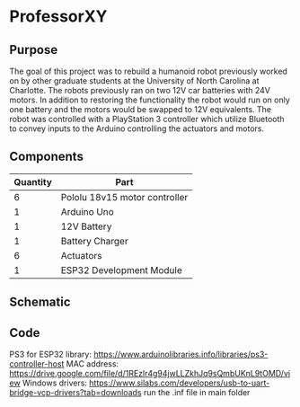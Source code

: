 # ProfessorXY

## Purpose
The goal of this project was to rebuild a humanoid robot previously worked on by other graduate students at the University of North Carolina
at Charlotte. The robots previously ran on two 12V car batteries with 24V motors. In addition to restoring the functionality the robot would 
run on only one battery and the motors would be swapped to 12V equivalents. The robot was controlled with a PlayStation 3 controller which utilize
Bluetooth to convey inputs to the Arduino controlling the actuators and motors.

## Components
| Quantity  | Part |
| ------------- | ------------- |
| 6 | Pololu 18v15 motor controller  |
| 1 | Arduino Uno  |
| 1 | 12V Battery |
| 1 | Battery Charger |
| 6 | Actuators |
| 1 | ESP32 Development Module |

## Schematic

## Code

PS3 for ESP32 library: https://www.arduinolibraries.info/libraries/ps3-controller-host
MAC address: https://drive.google.com/file/d/1REzlr4g94jwLLZkhJq9sQmbUKnL9tOMD/view
Windows drivers: https://www.silabs.com/developers/usb-to-uart-bridge-vcp-drivers?tab=downloads
	run the .inf file in main folder